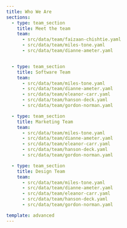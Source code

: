 ```yaml
---
title: Who We Are
sections:
  - type: team_section
    title: Meet the team
    team:
      - src/data/team/faizaan-chishtie.yaml
      - src/data/team/miles-tone.yaml
      - src/data/team/dianne-ameter.yaml


  - type: team_section
    title: Software Team
    team:
      - src/data/team/miles-tone.yaml
      - src/data/team/dianne-ameter.yaml
      - src/data/team/eleanor-carr.yaml
      - src/data/team/hanson-deck.yaml
      - src/data/team/gordon-norman.yaml

  - type: team_section
    title: Marketing Team
    team:
      - src/data/team/miles-tone.yaml
      - src/data/team/dianne-ameter.yaml
      - src/data/team/eleanor-carr.yaml
      - src/data/team/hanson-deck.yaml
      - src/data/team/gordon-norman.yaml

  - type: team_section
    title: Design Team
    team:
      - src/data/team/miles-tone.yaml
      - src/data/team/dianne-ameter.yaml
      - src/data/team/eleanor-carr.yaml
      - src/data/team/hanson-deck.yaml
      - src/data/team/gordon-norman.yaml

template: advanced
---
```

